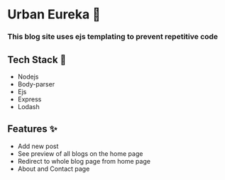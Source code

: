 # Urban Eureka 🙌
### This blog site uses ejs templating to prevent repetitive code

## Tech Stack 🚀 
- Nodejs
- Body-parser
- Ejs
- Express
- Lodash

## Features ✨
- Add new post
- See preview of all blogs on the home page
- Redirect to whole blog page from home page
- About and Contact page
